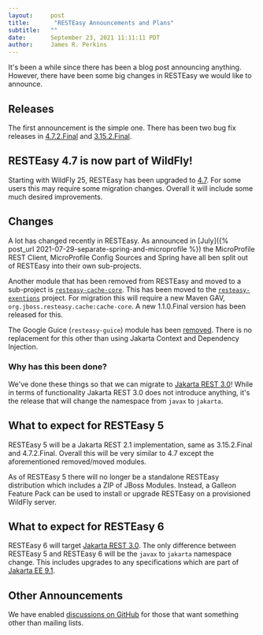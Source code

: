 ```yaml
---
layout:     post
title:       "RESTEasy Announcements and Plans"
subtitle:   ""
date:       September 23, 2021 11:11:11 PDT
author:     James R. Perkins
---
```


It's been a while since there has been a blog post announcing anything. However, there have been some big changes in
RESTEasy we would like to announce.

## Releases

The first announcement is the simple one. There has been two bug fix releases in [4.7.2.Final](https://issues.redhat.com/secure/ReleaseNote.jspa?projectId=12310560&version=12359560) 
and [3.15.2.Final](https://issues.redhat.com/secure/ReleaseNote.jspa?projectId=12310560&version=12356189).

## RESTEasy 4.7 is now part of WildFly! 

Starting with WildFly 25, RESTEasy has been upgraded to [4.7](https://issues.redhat.com/browse/WFLY-14812). For some
users this may require some migration changes. Overall it will include some much desired improvements.

## Changes

A lot has changed recently in RESTEasy. As announced in [July]({% post_url 2021-07-29-separate-spring-and-microprofile %}) the
MicroProfile REST Client, MicroProfile Config Sources and Spring have all ben split out of RESTEasy into their own
sub-projects.

Another module that has been removed from RESTEasy and moved to a sub-project is [`resteasy-cache-core`](https://issues.redhat.com/browse/RESTEASY-2999). This has been moved to the [`resteasy-exentions`](https://github.com/resteasy/resteasy-extensions)
project. For migration this will require a new Maven GAV, `org.jboss.resteasy.cache:cache-core`. A new 1.1.0.Final
version has been released for this.

The Google Guice (`resteasy-guice`) module has been [removed](https://issues.redhat.com/browse/RESTEASY-2967). There
is no replacement for this other than using Jakarta Context and Dependency Injection.

### Why has this been done?

We've done these things so that we can migrate to [Jakarta REST 3.0](https://jakarta.ee/specifications/restful-ws/3.0/)! 
While in terms of functionality Jakarta REST 3.0 does not introduce anything, it's the release that will change the 
namespace from `javax` to `jakarta`.

## What to expect for RESTEasy 5

RESTEasy 5 will be a Jakarta REST 2.1 implementation, same as 3.15.2.Final and 4.7.2.Final. Overall this will be very 
similar to 4.7 except the aforementioned removed/moved modules.

As of RESTEasy 5 there will no longer be a standalone RESTEasy distribution which includes a ZIP of JBoss Modules.
Instead, a Galleon Feature Pack can be used to install or upgrade RESTEasy on a provisioned WildFly server.

## What to expect for RESTEasy 6

RESTEasy 6 will target [Jakarta REST 3.0](https://jakarta.ee/specifications/restful-ws/3.0/). The only difference
between RESTEasy 5 and RESTEasy 6 will be the `javax` to `jakarta` namespace change. This includes upgrades to any
specifications which are part of [Jakarta EE 9.1](https://jakarta.ee/specifications/platform/9.1/).

## Other Announcements

We have enabled [discussions on GitHub](https://github.com/resteasy/resteasy/discussions) for those that want something
other than mailing lists.